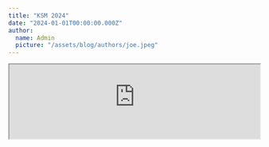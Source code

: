 ```yaml
---
title: "KSM 2024"
date: "2024-01-01T00:00:00.000Z"
author:
  name: Admin
  picture: "/assets/blog/authors/joe.jpeg"
---
```


<!-- Parent Page -->
<script src="https://cdn.jsdelivr.net/npm/@iframe-resizer/child@5.3.2"></script>
<script
  src="https://cdn.jsdelivr.net/npm/@iframe-resizer/child"
  type="text/javascript"
  async
></script>

<div style="max-width:700px; margin:auto"> 
  <iframe style="width:100%" src="https://aplikasi.man1kotabima.sch.id/page/viewforms/?id=1" id="myIframe"></iframe>
</div>

<script>
  var iframe = document.getElementById('myIframe');

  // Listen for messages from the iframe
  window.addEventListener('message', function(event) {
    // Check the origin of the message for security (optional)
    // if (event.origin !== 'https://example.com') return;

    var data = event.data;

    if (data.messageType === 'setHeight') {
      // Set the iframe height
      iframe.style.height = data.height + 10+ 'px';
    }
  });
</script>
